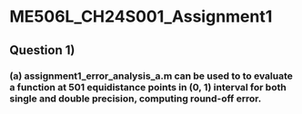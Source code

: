 # ME506L_CH24S001_Assignment1

## Question 1)
### (a) assignment1_error_analysis_a.m can be used to to evaluate a function at 501 equidistance points in (0, 1) interval for both single and double precision, computing round-off error. 